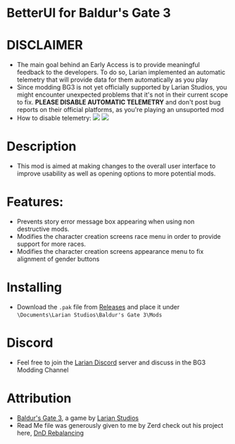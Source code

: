 BetterUI for Baldur's Gate 3
=======

# DISCLAIMER
* The main goal behind an Early Access is to provide meaningful feedback to the developers. To do so, Larian implemented an automatic telemetry that will provide data for them automatically as you play
* Since modding BG3 is not yet officially supported by Larian Studios, you might encounter unexpected problems that it's not in their current scope to fix. **PLEASE DISABLE AUTOMATIC TELEMETRY** and don't post bug reports on their official platforms, as you're playing an unsuported mod
* How to disable telemetry:
![](https://i.imgur.com/8BSSPiW.png)
![](https://i.imgur.com/huTu79h.png)

# Description
* This mod is aimed at making changes to the overall user interface to improve usability as well as opening options to more potential mods.

# Features:
* Prevents story error message box appearing when using non destructive mods.
* Modifies the character creation screens race menu in order to provide support for more races.
* Modifies the character creation screens appearance menu to fix alignment of gender buttons

# Installing
* Download the `.pak` file from [Releases](https://github.com/Purlana/BetterUI/releases) and place it under `\Documents\Larian Studios\Baldur's Gate 3\Mods`

# Discord
* Feel free to join the [Larian Discord](https://discord.com/invite/larianstudios) server and discuss in the BG3 Modding Channel

# Attribution
- [Baldur's Gate 3](https://store.steampowered.com/app/1086940/Baldurs_Gate_3/), a game by [Larian Studios](http://larian.com/)
- Read Me file was generously given to me by Zerd check out his project here, [DnD Rebalancing](https://github.com/ZerdBG3/DnD-Rebalancing/)
